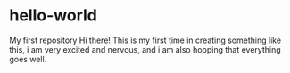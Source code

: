 # hello-world
My first repository
Hi there!
This is my first time in creating something like this, i am very excited and nervous, and i am also hopping that everything goes well.
